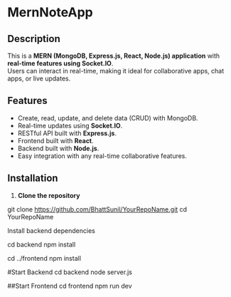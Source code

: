 # MernNoteApp

## Description
This is a **MERN (MongoDB, Express.js, React, Node.js) application** with **real-time features using Socket.IO**.  
Users can interact in real-time, making it ideal for collaborative apps, chat apps, or live updates.  

## Features
- Create, read, update, and delete data (CRUD) with MongoDB.
- Real-time updates using **Socket.IO**.
- RESTful API built with **Express.js**.
- Frontend built with **React**.
- Backend built with **Node.js**.
- Easy integration with any real-time collaborative features.

## Installation

1. **Clone the repository**
 
git clone https://github.com/BhattSunil/YourRepoName.git
cd YourRepoName



Install backend dependencies

cd backend
npm install

cd ../frontend
npm install

#Start Backend
cd backend
node server.js

##Start Frontend
cd frontend
npm run dev

